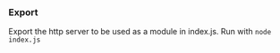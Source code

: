 <h3>Export</h3>
<p>Export the http server to be used as a module in index.js. Run with <code>node index.js</code></p>
